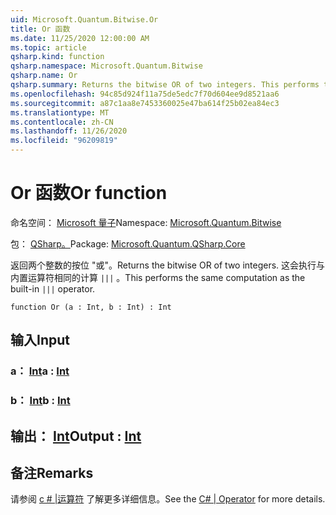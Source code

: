 ```yaml
---
uid: Microsoft.Quantum.Bitwise.Or
title: Or 函数
ms.date: 11/25/2020 12:00:00 AM
ms.topic: article
qsharp.kind: function
qsharp.namespace: Microsoft.Quantum.Bitwise
qsharp.name: Or
qsharp.summary: Returns the bitwise OR of two integers. This performs the same computation as the built-in `|||` operator.
ms.openlocfilehash: 94c85d924f11a75de5edc7f70d604ee9d8521aa6
ms.sourcegitcommit: a87c1aa8e7453360025e47ba614f25b02ea84ec3
ms.translationtype: MT
ms.contentlocale: zh-CN
ms.lasthandoff: 11/26/2020
ms.locfileid: "96209819"
---
```

# <a name="or-function"></a><span data-ttu-id="82737-102">Or 函数</span><span class="sxs-lookup"><span data-stu-id="82737-102">Or function</span></span>

<span data-ttu-id="82737-103">命名空间： [Microsoft 量子](xref:Microsoft.Quantum.Bitwise)</span><span class="sxs-lookup"><span data-stu-id="82737-103">Namespace: [Microsoft.Quantum.Bitwise](xref:Microsoft.Quantum.Bitwise)</span></span>

<span data-ttu-id="82737-104">包： [QSharp。](https://nuget.org/packages/Microsoft.Quantum.QSharp.Core)</span><span class="sxs-lookup"><span data-stu-id="82737-104">Package: [Microsoft.Quantum.QSharp.Core](https://nuget.org/packages/Microsoft.Quantum.QSharp.Core)</span></span>


<span data-ttu-id="82737-105">返回两个整数的按位 "或"。</span><span class="sxs-lookup"><span data-stu-id="82737-105">Returns the bitwise OR of two integers.</span></span>
<span data-ttu-id="82737-106">这会执行与内置运算符相同的计算 `|||` 。</span><span class="sxs-lookup"><span data-stu-id="82737-106">This performs the same computation as the built-in `|||` operator.</span></span>

```qsharp
function Or (a : Int, b : Int) : Int
```


## <a name="input"></a><span data-ttu-id="82737-107">输入</span><span class="sxs-lookup"><span data-stu-id="82737-107">Input</span></span>

### <a name="a--int"></a><span data-ttu-id="82737-108">a： [Int](xref:microsoft.quantum.lang-ref.int)</span><span class="sxs-lookup"><span data-stu-id="82737-108">a : [Int](xref:microsoft.quantum.lang-ref.int)</span></span>




### <a name="b--int"></a><span data-ttu-id="82737-109">b： [Int](xref:microsoft.quantum.lang-ref.int)</span><span class="sxs-lookup"><span data-stu-id="82737-109">b : [Int](xref:microsoft.quantum.lang-ref.int)</span></span>





## <a name="output--int"></a><span data-ttu-id="82737-110">输出： [Int](xref:microsoft.quantum.lang-ref.int)</span><span class="sxs-lookup"><span data-stu-id="82737-110">Output : [Int](xref:microsoft.quantum.lang-ref.int)</span></span>



## <a name="remarks"></a><span data-ttu-id="82737-111">备注</span><span class="sxs-lookup"><span data-stu-id="82737-111">Remarks</span></span>

<span data-ttu-id="82737-112">请参阅 [c # |运算符](https://docs.microsoft.com/dotnet/csharp/language-reference/operators/or-operator) 了解更多详细信息。</span><span class="sxs-lookup"><span data-stu-id="82737-112">See the [C# | Operator](https://docs.microsoft.com/dotnet/csharp/language-reference/operators/or-operator) for more details.</span></span>